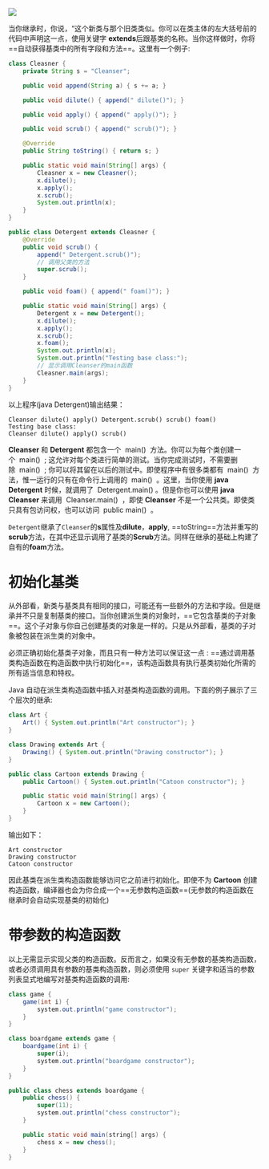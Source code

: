 ![](https://gitee.com/codebysandwich/source/raw/master/picgo/2022-09/20220929015058.png)

当你继承时，你说，“这个新类与那个旧类类似。你可以在类主体的左大括号前的代码中声明这一点，使用关键字 **extends**后跟基类的名称。当你这样做时，你将==自动获得基类中的所有字段和方法==。这里有一个例子:

```java
class Cleasner {
    private String s = "Cleanser";

    public void append(String a) { s += a; }

    public void dilute() { append(" dilute()"); }

    public void apply() { append(" apply()"); }

    public void scrub() { append(" scrub()"); }

    @Override
    public String toString() { return s; }

    public static void main(String[] args) {
        Cleasner x = new Cleasner();
        x.dilute();
        x.apply();
        x.scrub();
        System.out.println(x);
    }
}

public class Detergent extends Cleasner {
    @Override
    public void scrub() {
        append(" Detergent.scrub()");
        // 调用父类的方法
        super.scrub();
    }

    public void foam() { append(" foam()"); }

    public static void main(String[] args) {
        Detergent x = new Detergent();
        x.dilute();
        x.apply();
        x.scrub();
        x.foam();
        System.out.println(x);
        System.out.println("Testing base class:");
        // 显示调用Cleanser的main函数
        Cleasner.main(args);
    }
}
```
以上程序(java Detergent)输出结果：
```
Cleanser dilute() apply() Detergent.scrub() scrub() foam()
Testing base class:
Cleanser dilute() apply() scrub()
```

**Cleanser** 和 **Detergent** 都包含一个  main()  方法。你可以为每个类创建一个  main()  ; 这允许对每个类进行简单的测试。当你完成测试时，不需要删除  main()  ; 你可以将其留在以后的测试中。即使程序中有很多类都有  main()  方法，惟一运行的只有在命令行上调用的  main()  。这里，当你使用 **java Detergent** 时候，就调用了  Detergent.main() 。但是你也可以使用 **java Cleanser** 来调用  Cleanser.main()  ，即使 **Cleanser** 不是一个公共类。即使类只具有包访问权，也可以访问  public main()  。

`Detergent`继承了`Cleanser`的**s**属性及**dilute**，**apply**, ==toString==方法并重写的**scrub**方法，在其中还显示调用了基类的**Scrub**方法。同样在继承的基础上构建了自有的**foam**方法。

# 初始化基类
从外部看，新类与基类具有相同的接口，可能还有一些额外的方法和字段。但是继承并不只是复制基类的接口。当你创建派生类的对象时，==它包含基类的子对象==。这个子对象与你自己创建基类的对象是一样的。只是从外部看，基类的子对象被包装在派生类的对象中。

必须正确初始化基类子对象，而且只有一种方法可以保证这一点 : ==通过调用基类构造函数在构造函数中执行初始化==，该构造函数具有执行基类初始化所需的所有适当信息和特权。

Java 自动在派生类构造函数中插入对基类构造函数的调用。下面的例子展示了三个层次的继承:

```java
class Art {
    Art() { System.out.println("Art constructor"); }
}

class Drawing extends Art {
    Drawing() { System.out.println("Drawing constructor"); }
}

public class Cartoon extends Drawing {
    public Cartoon() { System.out.println("Catoon constructor"); }

    public static void main(String[] args) {
        Cartoon x = new Cartoon();
    }
}
```

输出如下：
```
Art constructor
Drawing constructor
Catoon constructor
```

因此基类在派生类构造函数能够访问它之前进行初始化。即使不为 **Cartoon** 创建构造函数，编译器也会为你合成一个==无参数构造函数==(无参数的构造函数在继承时会自动实现基类的初始化)

# 带参数的构造函数
以上无需显示实现父类的构造函数。反而言之，如果没有无参数的基类构造函数，或者必须调用具有参数的基类构造函数，则必须使用 `super` 关键字和适当的参数列表显式地编写对基类构造函数的调用:

```java
class game {
    game(int i) {
        system.out.println("game constructor");
    }
}

class boardgame extends game {
    boardgame(int i) {
        super(i);
        system.out.println("boardgame constructor");
    }
}

public class chess extends boardgame {
    public chess() {
        super(11);
        system.out.println("chess constructor");
    }

    public static void main(string[] args) {
        chess x = new chess();
    }
}
```

